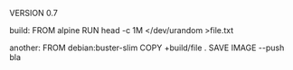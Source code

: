 VERSION 0.7

build:
    FROM alpine
    RUN head -c 1M </dev/urandom >file.txt

another:
    FROM debian:buster-slim
    COPY +build/file .
    SAVE IMAGE --push bla